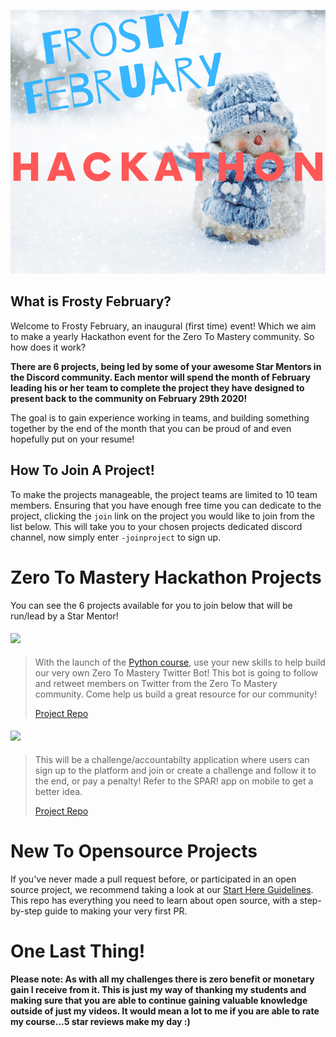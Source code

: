![](./Frosty%20February.png)

## What is Frosty February?

Welcome to Frosty February, an inaugural (first time) event! Which we aim to make a yearly Hackathon event for the Zero To Mastery community. So how does it work?

**There are 6 projects, being led by some of your awesome Star Mentors in the Discord community. Each mentor will spend the month of February leading his or her team to complete the project they have designed to present back to the community on February 29th 2020!**

The goal is to gain experience working in teams, and building something together by the end of the month that you can be proud of and even hopefully put on your resume!

## How To Join A Project!

To make the projects manageable, the project teams are limited to 10 team members. Ensuring that you have enough free time you can dedicate to the project, clicking the `join` link on the project you would like to join from the list below. This will take you to your chosen projects dedicated discord channel, now simply enter `-joinproject` to sign up.

# Zero To Mastery Hackathon Projects

You can see the 6 projects available for you to join below that will be run/lead by a Star Mentor!

#### [![](https://img.shields.io/badge/PYTHON%20PROJECT-TWITTER%20BOT%20-blue?style=for-the-badge&logo=Python)](https://github.com/sballgirl11/zerotomastery-twitterbot)

> With the launch of the [Python course](https://www.udemy.com/course/complete-python-developer-zero-to-mastery/?couponCode=LEVELUPZTM), use your new skills to help build our very own Zero To Mastery Twitter Bot! This bot is going to follow and retweet members on Twitter from the Zero To Mastery community. Come help us build a great resource for our community!
>
> [Project Repo](https://github.com/sballgirl11/zerotomastery-twitterbot)

#### [![](https://img.shields.io/badge/REACT/NODE(EXPRESS)%20FULL%20STACK%20PROJECT-Challenge%20App-critical?style=for-the-badge&logo=REACT)](https://github.com/Dan-Y-Ko/zerotomastery-challenge-app)

> This will be a challenge/accountabilty application where users can sign up to the platform and join or create a challenge and follow it to the end, or pay a penalty! Refer to the SPAR! app on mobile to get a better idea.
>
> [Project Repo](https://github.com/Dan-Y-Ko/zerotomastery-challenge-app)

# New To Opensource Projects

If you've never made a pull request before, or participated in an open source project, we recommend taking a look at our [Start Here Guidelines](https://github.com/zero-to-mastery/start-here-guidelines). This repo has everything you need to learn about open source, with a step-by-step guide to making your very first PR.

# One Last Thing!

**Please note: As with all my challenges there is zero benefit or monetary gain I receive from it. This is just my way of thanking my students and making sure that you are able to continue gaining valuable knowledge outside of just my videos. It would mean a lot to me if you are able to rate my course...5 star reviews make my day :)**
